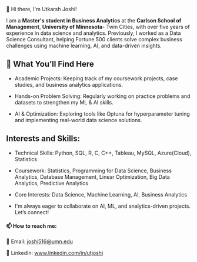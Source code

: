 👋 Hi there, I'm Utkarsh Joshi!

I am a **Master's student in Business Analytics** at the **Carlson School of Management**, **University of Minnesota**- Twin Cities, with over five years of experience in data science and analytics. Previously, I worked as a Data Science Consultant, helping Fortune 500 clients solve complex business challenges using machine learning, AI, and data-driven insights.



## 📂 What You’ll Find Here

- Academic Projects: Keeping track of my coursework projects, case studies, and business analytics applications.

- Hands-on Problem Solving: Regularly working on practice problems and datasets to strengthen my ML & AI skills.

- AI & Optimization: Exploring tools like Optuna for hyperparameter tuning and implementing real-world data science solutions.

## Interests and Skills:

- Technical Skills: Python, SQL, R, C, C++, Tableau, MySQL, Azure(Cloud), Statistics 

- Coursework: Statistics, Programming for Data Science, Business Analytics, Database Management, Linear Optimization, Big Data Analytics, Predictive Analytics 

- Core Interests: Data Science, Machine Learning, AI, Business Analytics

- I'm always eager to collaborate on AI, ML, and analytics-driven projects. Let’s connect!

#### 📫 How to reach me:

📧 Email: joshi516@umn.edu

🤝 LinkedIn: www.linkedin.com/in/utjoshi

<!---
UtkarshJoshi97/UtkarshJoshi97 is a ✨ special ✨ repository because its `README.md` (this file) appears on your GitHub profile.
You can click the Preview link to take a look at your changes.
--->
